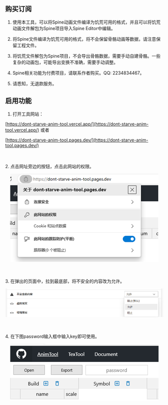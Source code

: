 ## 购买订阅

1. 使用本工具，可以将Spine动画文件编译为饥荒可用的格式，并且可以将饥荒动画文件解包为Spine项目导入Spine Editor中编辑。

2. 将Spine文件编译为饥荒可用的格式，将不会保留骨骼动画等数据，请注意保留工程文件。

3. 将饥荒文件解包为Spine项目，不会导出骨骼数据，需要手动自建骨骼。一些复杂的动画包，可能导出变换不准确，需要手动调整。

4. Spine相关功能为付费项目，请联系作者购买。QQ: 2234834467。

5. 请悉知，无退款服务。

## 启用功能

1. 打开工具网站：

[https://dont-starve-anim-tool.vercel.app/](https://dont-starve-anim-tool.vercel.app/) 或者

[https://dont-starve-anim-tool.pages.dev/](https://dont-starve-anim-tool.pages.dev/)

<br/>
<br/>
2. 点击网址旁边的按钮，点击此网站的权限。

<p align="center">
    <img src="../../public/images/web-permission-button.png"/>
</p>

<br/>
<br/>
3. 在弹出的页面中，拉到最底部，将不安全的内容改为允许。

<p align="center">
    <img src="../../public/images/web-permission.png"/>
</p>

<br/>
<br/>
4. 在下图password输入框中输入key即可使用。

<p align="center">
    <img src="../../public/images/spine-password.png"/>
</p>
